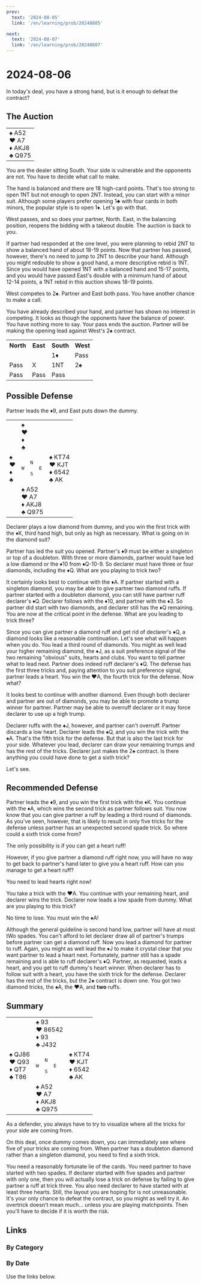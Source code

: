 ```yaml
---
prev:
  text: '2024-08-05'
  link: '/en/learning/prob/20240805'

next:
  text: '2024-08-07'
  link: '/en/learning/prob/20240807'
---
```


# 2024-08-06

In today's deal, you have a strong hand, but is it enough to defeat the contract?

<Badge type="tip" text="Defense"/>

## The Auction

<table class="hand">
	<tr>
		<td>♠️ A52<br>♥️ A7<br>♦️ AKJ8<br>♣️ Q975</td>
	</tr>
</table>

You are the dealer sitting South. Your side is vulnerable and the opponents are not. You have to decide what call to make.

The hand is balanced and there are 18 high-card points. That's too strong to open 1NT but not enough to open 2NT. Instead, you can start with a minor suit. Although some players prefer opening 1♣️ with four cards in both minors, the popular style is to open 1♦️. Let's go with that.

West passes, and so does your partner, North. East, in the balancing position, reopens the bidding with a takeout double. The auction is back to you.

If partner had responded at the one level, you were planning to rebid 2NT to show a balanced hand of about 18-19 points. Now that partner has passed, however, there's no need to jump to 2NT to describe your hand. Although you might redouble to show a good hand, a more descriptive rebid is 1NT. Since you would have opened 1NT with a balanced hand and 15-17 points, and you would have passed East's double with a minimum hand of about 12-14 points, a 1NT rebid in this auction shows 18-19 points.

West competes to 2♠️. Partner and East both pass. You have another chance to make a call.

You have already described your hand, and partner has shown no interest in competing. It looks as though the opponents have the balance of power. You have nothing more to say. Your pass ends the auction. Partner will be making the opening lead against West's 2♠️ contract.

<table class="auction">
	<tr>
		<th>North</th>
		<th>East</th>
		<th>South</th>
		<th>West</th>
	</tr>
	<tr>
		<td></td>
		<td></td>
		<td>1♦️</td>
		<td>Pass</td>
	</tr>
	<tr>
		<td>Pass</td>
		<td>X</td>
		<td>1NT</td>
		<td>2♠️</td>
	</tr>
	<tr>
		<td>Pass</td>
		<td>Pass</td>
		<td>Pass</td>
		<td></td>
	</tr>
</table>

## Possible Defense

Partner leads the ♦️9, and East puts down the dummy.

<table class="deal">
	<tr>
		<td></td>
		<td>♠️ <br>♥️ <br>♦️ <br>♣️ </td>
		<td></td>
	</tr>
	<tr>
		<td>♠️ <br>♥️ <br>♦️ <br>♣️ </td>
		<td><pre>   N<br>W     E<br>   S</pre></td>
		<td>♠️ KT74<br>♥️ KJT<br>♦️ 6542<br>♣️ AK</td>
	</tr>
	<tr>
		<td></td>
		<td>♠️ A52<br>♥️ A7<br>♦️ AKJ8<br>♣️ Q975</td>
		<td></td>
	</tr>
</table>

Declarer plays a low diamond from dummy, and you win the first trick with the ♦️K, third hand high, but only as high as necessary. What is going on in the diamond suit?

Partner has led the suit you opened. Partner's ♦️9 must be either a singleton or top of a doubleton. With three or more diamonds, partner would have led a low diamond or the ♦️10 from ♦️Q-10-9. So declarer must have three or four diamonds, including the ♦️Q. What are you playing to trick two?

It certainly looks best to continue with the ♦️A. If partner started with a singleton diamond, you may be able to give partner two diamond ruffs. If partner started with a doubleton diamond, you can still have partner ruff declarer's ♦️Q. Declarer follows with the ♦️10, and partner with the ♦️3. So partner did start with two diamonds, and declarer still has the ♦️Q remaining. You are now at the critical point in the defense. What are you leading to trick three?

Since you can give partner a diamond ruff and get rid of declarer's ♦️Q, a diamond looks like a reasonable continuation. Let's see what will happen when you do. You lead a third round of diamonds. You might as well lead your higher remaining diamond, the ♦️J, as a suit preference signal of the two remaining "obvious" suits, hearts and clubs. You want to tell partner what to lead next. Partner does indeed ruff declarer's ♦️Q. The defense has the first three tricks and, paying attention to you suit preference signal, partner leads a heart. You win the ♥️A, the fourth trick for the defense. Now what?

It looks best to continue with another diamond. Even though both declarer and partner are out of diamonds, you may be able to promote a trump winner for partner. Partner may be able to overruff declarer or it may force declarer to use up a high trump.

Declarer ruffs with the ♠️J, however, and partner can't overruff. Partner discards a low heart. Declarer leads the ♠️Q, and you win the trick with the ♠️A. That's the fifth trick for the defense. But that is also the last trick for your side. Whatever you lead, declarer can draw your remaining trumps and has the rest of the tricks. Declarer just makes the 2♠️ contract. Is there anything you could have done to get a sixth trick?

Let's see.

## Recommended Defense

Partner leads the ♦️9, and you win the first trick with the ♦️K. You continue with the ♦️A, which wins the second trick as partner follows suit. You now know that you can give partner a ruff by leading a third round of diamonds. As you've seen, however, that is likely to result in only five tricks for the defense unless partner has an unexpected second spade trick. So where could a sixth trick come from?

The only possibility is if you can get a heart ruff!

However, if you give partner a diamond ruff right now, you will have no way to get back to partner's hand later to give you a heart ruff. How can you manage to get a heart ruff?

You need to lead hearts right now!

You take a trick with the ♥️A. You continue with your remaining heart, and declarer wins the trick. Declarer now leads a low spade from dummy. What are you playing to this trick?

No time to lose. You must win the ♠️A!

Although the general guideline is second hand low, partner will have at most tWo spades. You can't afford to let declarer draw all of partner's trumps before partner can get a diamond ruff. Now you lead a diamond for partner to ruff. Again, you might as well lead the ♦️J to make it crystal clear that you want partner to lead a heart next. Fortunately, partner still has a spade remaining and is able to ruff declarer's ♦️Q. Partner, as requested, leads a heart, and you get to ruff dummy's heart winner. When declarer has to follow suit with a heart, you have the sixth trick for the defense. Declarer has the rest of the tricks, but the 2♠️ contract is down one. You got two diamond tricks, the ♠️A, the ♥️A, and **two** ruffs.

## Summary

<table class="deal">
	<tr>
		<td></td>
		<td>♠️ 93<br>♥️ 86542<br>♦️ 93<br>♣️ J432</td>
		<td></td>
	</tr>
	<tr>
		<td>♠️ QJ86<br>♥️ Q93<br>♦️ QT7<br>♣️ T86</td>
		<td><pre>   N<br>W     E<br>   S</pre></td>
		<td>♠️ KT74<br>♥️ KJT<br>♦️ 6542<br>♣️ AK</td>
	</tr>
	<tr>
		<td></td>
		<td>♠️ A52<br>♥️ A7<br>♦️ AKJ8<br>♣️ Q975</td>
		<td></td>
	</tr>
</table>

As a defender, you always have to try to visualize where all the tricks for your side are coming from.

On this deal, once dummy comes down, you can immediately see where five of your tricks are coming from. When partner has a doubleton diamond rather than a singleton diamond, you need to find a sixth trick.

You need a reasonably fortunate lie of the cards. You need partner to have started with two spades. If declarer started with five spades and partner with only one, then you will actually lose a trick on defense by failing to give partner a ruff at trick three. You also need declarer to have started with at least three hearts. Still, the layout you are hoping for is not unreasonable. It's your only chance to defeat the contract, so you might as well try it. An overtrick doesn't mean much... unless you are playing matchpoints. Then you'll have to decide if it is worth the risk.

## Links

[<Badge type="tip" text="Go to Practice"/>](/en/practice/prob/20240806)

### By Category

[<Badge type="info" text="<--"/>](/en/learning/prob/20240806#links)
[<Badge type="tip" text="Calendar"/>](/en/learning/calendar/202408)
[<Badge type="tip" text="-->"/>](/en/learning/prob/20240813)

### By Date

Use the links below.